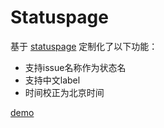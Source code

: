 # Statuspage

基于 [statuspage](https://github.com/jayfk/statuspage) 定制化了以下功能：
* 支持issue名称作为状态名
* 支持中文label
* 时间校正为北京时间


[demo](http://github.ghfan.me/statuspage_test/)
